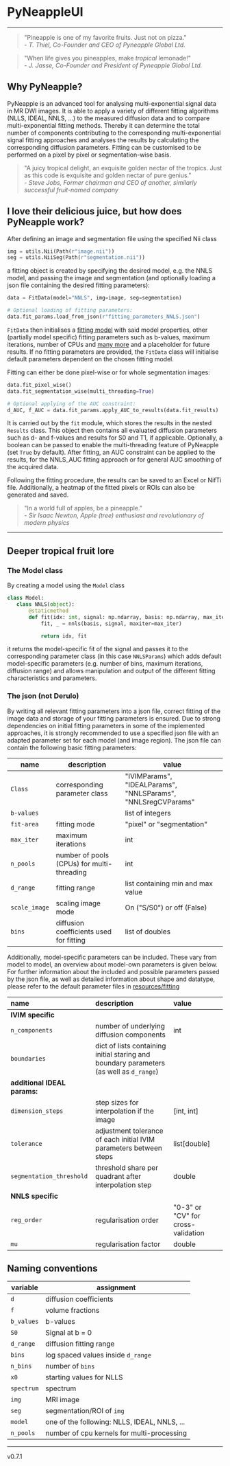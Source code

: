 # PyNeappleUI
___

> "Pineapple is one of my favorite fruits. Just not on pizza."  
> _- T. Thiel, Co-Founder and CEO of Pyneapple Global Ltd._

> "When life gives you pineapples, make _tropical_ lemonade!"\
> _- J. Jasse, Co-Founder and President of Pyneapple Global Ltd._

## Why PyNeapple?

PyNeapple is an advanced tool for analysing multi-exponential signal data in MR DWI images. It is able to apply a
variety of different fitting algorithms (NLLS, IDEAL, NNLS, ...) to the measured diffusion data and to compare
multi-exponential fitting methods. Thereby it can determine the total number of components contributing to the
corresponding multi-exponential signal fitting approaches and analyses the results by calculating the corresponding
diffusion parameters. Fitting can be customised to be performed on a pixel by pixel or segmentation-wise basis.

> "A juicy tropical delight, an exquisite golden nectar of the tropics. Just as this code is exquisite and golden nectar
> of pure genius."  
> _- Steve Jobs, Former chairman and CEO of another, similarly successful fruit-named company_


## I love their delicious juice, but how does PyNeapple work?

After defining an image and segmentation file using the specified Nii class

```python
img = utils.Nii(Path(r"image.nii"))
seg = utils.NiiSeg(Path(r"segmentation.nii"))
```

a fitting object is created by specifying the desired model, e.g. the NNLS model, and passing the image and
segmentation (and optionally loading a json file containing the desired fitting parameters):

```python
data = FitData(model="NNLS", img=image, seg=segmentation)

# Optional loading of fitting parameters:
data.fit_params.load_from_json(r"fitting_parameters_NNLS.json")
```

```FitData``` then initialises a [fitting model](#the-model-class) with said model properties, other (partially model 
specific) fitting parameters such as b-values, maximum iterations, number of CPUs and [many more](#the-json-not-derulo) 
and a placeholder for future results. If no fitting parameters are provided, the ```FitData``` class will initialise default
parameters dependent on the chosen fitting model.

Fitting can either be done pixel-wise or for whole segmentation images:

```python
data.fit_pixel_wise()
data.fit_segmentation_wise(multi_threading=True)

# Optional applying of the AUC constraint:
d_AUC, f_AUC = data.fit_params.apply_AUC_to_results(data.fit_results)
```

It is carried out by the ```fit``` module, which stores the results in the nested ```Results``` class. This object then
contains all evaluated diffusion parameters such as d- and f-values and results for S0 and T1, if applicable. Optionally,
a boolean can be passed to enable the multi-threading feature of PyNeapple (set ```True``` by default). After fitting, an
AUC constraint can be applied to the results, for the NNLS_AUC fitting approach or for general AUC smoothing of the
acquired data.

Following the fitting procedure, the results can be saved to an Excel or NifTi file. Additionally, a heatmap
of the fitted pixels or ROIs can also be generated and saved.

> "In a world full of apples, be a pineapple."\
> _- Sir Isaac Newton, Apple (tree) enthusiast and revolutionary of modern physics_

___
## Deeper tropical fruit lore
### The Model class

 By creating a model using the ```Model``` class

 ```python
class Model:
    class NNLS(object):
        @staticmethod
        def fit(idx: int, signal: np.ndarray, basis: np.ndarray, max_iter: int | None):
            fit, _ = nnls(basis, signal, maxiter=max_iter)

            return idx, fit
 ```

 it returns the model-specific fit of the signal and passes it to the corresponding parameter class (in this
 case ```NNLSParams```) which adds default model-specific parameters (e.g. number of bins, maximum iterations,
 diffusion range) and allows manipulation and output of the different fitting characteristics and parameters.

### The json (not Derulo)

 By writing all relevant fitting parameters into a json file, correct fitting of the image data and storage of your 
 fitting parameters is ensured. Due to strong dependencies on initial fitting parameters in some of the implemented 
 approaches, it is strongly recommended to use a specified json file with an adapted parameter set for each model 
 (and image region). The json file can contain the following basic fitting parameters:
 
| name              | description                                | value                                                        |
|-------------------|--------------------------------------------|--------------------------------------------------------------|
| ```Class```       | corresponding parameter class              | "IVIMParams", "IDEALParams", "NNLSParams", "NNLSregCVParams" |
| ```b-values```    |                                            | list of integers                                             |
| ```fit-area```    | fitting mode                               | "pixel" or "segmentation"                                    |
| ```max_iter```    | maximum iterations                         | int                                                          |
| ```n_pools```     | number of pools (CPUs) for multi-threading | int                                                          |
| ```d_range```     | fitting range                              | list containing min and max value                            |
| ```scale_image``` | scaling image mode                         | On ("S/S0") or off (False)                                   | 
| ```bins```        | diffusion coefficients used for fitting    | list of doubles                                              |

 Additionally, model-specific parameters can be included. These vary from model to model, an overview about model-own
 parameters is given below.
 For further information about the included and possible parameters passed by the json file, as well as
 detailed information about shape and datatype, please refer to the default parameter files in [resources/fitting](./resources/fitting)
 
| name                         | description                                                                                 | value                              |
|:-----------------------------|:--------------------------------------------------------------------------------------------|:-----------------------------------|
| **IVIM specific**            |                                                                                             |                                    |
| ```n_components```           | number of underlying diffusion components                                                   | int                                |
| ```boundaries```             | dict of lists containing initial staring and boundary parameters (as well as ```d_range```) |                                    |
| **additional IDEAL params:** |                                                                                             |                                    |
| ```dimension_steps```        | step sizes for interpolation if the image                                                   | [int, int]                         |
| ```tolerance```              | adjustment tolerance of each initial IVIM parameters between steps                          | list[double]                       |
| ```segmentation_threshold``` | threshold share per quadrant after interpolation step                                       | double                             |
| **NNLS specific**            |                                                                                             |                                    |
| ```reg_order```              | regularisation order                                                                        | "0-3" or "CV" for cross-validation |
| ```mu```                     | regularisation factor                                                                       | double                             |


## Naming conventions

<div align="center">

| variable   | assignment                                   |
|------------|----------------------------------------------|
| `d`        | diffusion coefficients                       |
| `f`        | volume fractions                             |
| `b_values` | b-values                                     |
| `S0`       | Signal at b = 0                              |
| `d_range`  | diffusion fitting range                      |
| `bins`     | log spaced values inside `d_range`           |
| `n_bins`   | number of `bins`                             |
| `x0`       | starting values for NLLS                     |
| `spectrum` | spectrum                                     |
| `img`      | MRI image                                    |
| `seg`      | segmentation/ROI of `img`                    |
| `model`    | one of the following: NLLS, IDEAL, NNLS, ... |
| `n_pools`  | number of cpu kernels for multi-processing   |

</div>

---
v0.7.1
